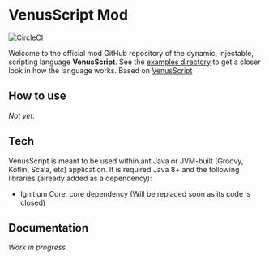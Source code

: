 # VenusScript Mod
[![CircleCI](https://circleci.com/gh/levkopo/VenusScript.svg?style=svg)](https://circleci.com/gh/levkopo/VenusScript)

Welcome to the official mod GitHub repository of the dynamic, injectable, scripting language **VenusScript**.
See the [examples directory](https://github.com/levkopo/VenusScript/tree/master/examples) to get a closer look in how the language works.
Based on [VenusScript](https://github.com/BloodShura/VenusScript)

## How to use
*Not yet.*

## Tech
VenusScript is meant to be used within ant Java or JVM-built (Groovy, Kotlin, Scala, etc) application. It is required Java 8+ and the following libraries (already added as a dependency):
- Ignitium Core: core dependency (Will be replaced soon as its code is closed)

## Documentation

*Work in progress.*
